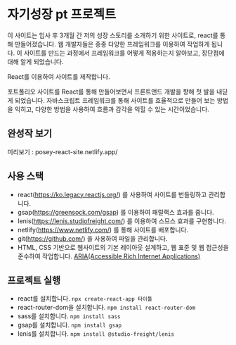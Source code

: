 # 자기성장 pt 프로젝트

이 사이트는 입사 후 3개월 간 저의 성장 스토리를 소개하기 위한 사이트로, react를 통해 만들어졌습니다.
웹 개발자들은 종종 다양한 프레임워크를 이용하여 작업하게 됩니다. 
이 사이트를 만드는 과정에서 프레임워크를 어떻게 적용하는지 알아보고, 장단점에 대해 알게 되었습니다.

React를 이용하여 사이트를 제작합니다. 

포트폴리오 사이트를 React를 통해 만들어보면서 프론트앤드 개발을 향해 첫 발을 내딛게 되었습니다.
자바스크립트 프레임워크를 통해 사이트를 효율적으로 만들어 보는 방법을 익히고,
다양한 방법을 사용하여 흐름과 감각을 익힐 수 있는 시간이었습니다.

## 완성작 보기 
미리보기 : posey-react-site.netlify.app/

## 사용 스택
- react(https://ko.legacy.reactjs.org/) 를 사용하여 사이트를 번들링하고 관리합니다.
- gsap(https://greensock.com/gsap) 를 이용하여 패럴랙스 효과를 줍니다.
- lenis(https://lenis.studiofreight.com/) 를 이용하여 스므스 효과를 구현합니다.
- netlify(https://www.netlify.com/) 를 통해 사이트를 배포합니다.
- git(https://github.com/) 을 사용하여 파일을 관리합니다.
- HTML, CSS 기반으로 웹사이트의 기본 레이아웃 설계하고, 웹 표준 및 웹 접근성을 준수하여 작업합니다. 
[ARIA(Accessible Rich Internet Applications)](https://developer.mozilla.org/en-US/docs/Web/Accessibility/ARIA/Roles)

## 프로젝트 실행
- react를 설치합니다. `npx create-react-app 타이틀`
- react-router-dom을 설치합니다. `npm install react-router-dom`
- sass를 설치합니다. `npm install sass`
- gsap를 설치합니다. `npm install gsap`
- lenis를 설치합니다. `npm install @studio-freight/lenis`
